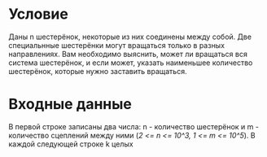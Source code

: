 # Условие
Даны n шестерёнок, некоторые из них соединены между собой. Две специальнные шестерёнки могут вращаться только в разных направлениях. Вам необходимо выяснить, может ли вращаться вся система шестерёнок, и если может, указать наименьшее количество шестерёнок, которые нужно заставить вращаться.

# Входные данные
В первой строке записаны два числа: n - количество шестерёнок и m - количество сцеплений между ними (*2 <= n <= 10^3, 1 <= m <= 10^5*). В каждой следующей строке k целых
